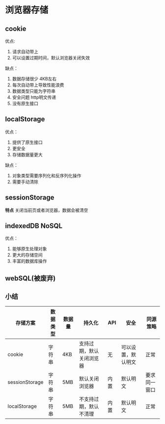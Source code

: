 # 浏览器存储

## cookie

优点: 

1. 请求自动带上
2. 可以设置过期时间，默认浏览器关闭失效

缺点：
1. 数据存储很少 4KB左右
3. 每次自动带上导致性能浪费
4. 数据类型只能为字符串
5. 安全问题 http明文传递
6. 没有原生接口

## localStorage

优点：
1. 提供了原生接口
2. 更安全
3. 存储数据量更大

缺点：
1. 对象类型需要序列化和反序列化操作
2. 需要手动清除

## sessionStorage

**特点**
关闭当前页或者浏览器，数据会被清空

## indexedDB NoSQL
优点：
1. 能够原生处理对象
2. 更大的存储空间
3. 丰富的数据库操作
## webSQL(被废弃)

## 小结
存储方案 | 数据类型 |  数据量 | 持久化 |  API |  安全 | 同源策略
-|-|-| - | - | - | -
cookie | 字符串 | 4KB | 支持过期，默认关闭浏览器| 无 | 可以设置，默认明文 | 正常 |
sessionStorage | 字符串| 5MB  | 默认关闭浏览器 | 内置 |默认明文 | 要求同一窗口 |
localStorage | 字符串| 5MB | 不支持过期，默认不清理 | 内置 | 默认明文 | 正常 |
